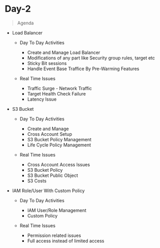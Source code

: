 # Day-2
> Agenda

- Load Balancer
    - Day To Day Activities
        - Create and Manage Load Balancer
        - Modifications of any part like Security group rules, target etc
        - Sticky Bit sessions
        - Handle Event Base Traffice By Pre-Warming Features

    - Real Time Issues
        - Traffic Surge - Network Traffic
        - Target Health Check Failure
        - Latency Issue
        
- S3 Bucket
    - Day To Day Activities
        - Create and Manage 
        - Cross Account Setup
        - S3 Bucket Policy Management
        - Life Cycle Policy Management

    - Real Time Issues
        - Cross Account Access Issues
        - S3 Bucket Policy
        - S3 Bucket Public Object
        - S3 Costs

- IAM Role/User With Custom Policy
    - Day To Day Activities
        - IAM User/Role Management
        - Custom Policy

    - Real Time Issues
        - Permission related issues
        - Full access instead of limited access